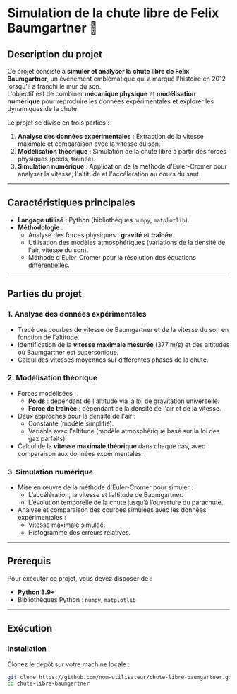 # **Simulation de la chute libre de Felix Baumgartner 🚀**

## **Description du projet**
Ce projet consiste à **simuler et analyser la chute libre de Felix Baumgartner**, un événement emblématique qui a marqué l'histoire en 2012 lorsqu'il a franchi le mur du son.  
L'objectif est de combiner **mécanique physique** et **modélisation numérique** pour reproduire les données expérimentales et explorer les dynamiques de la chute.

Le projet se divise en trois parties :
1. **Analyse des données expérimentales** : Extraction de la vitesse maximale et comparaison avec la vitesse du son.
2. **Modélisation théorique** : Simulation de la chute libre à partir des forces physiques (poids, traînée).
3. **Simulation numérique** : Application de la méthode d'Euler-Cromer pour analyser la vitesse, l'altitude et l'accélération au cours du saut.

---

## **Caractéristiques principales**
- **Langage utilisé** : Python (bibliothèques `numpy`, `matplotlib`).
- **Méthodologie** :
  - Analyse des forces physiques : **gravité** et **traînée**.
  - Utilisation des modèles atmosphériques (variations de la densité de l'air, vitesse du son).
  - Méthode d'Euler-Cromer pour la résolution des équations différentielles.

---

## **Parties du projet**
### **1. Analyse des données expérimentales**
- Tracé des courbes de vitesse de Baumgartner et de la vitesse du son en fonction de l'altitude.
- Identification de la **vitesse maximale mesurée** (377 m/s) et des altitudes où Baumgartner est supersonique.
- Calcul des vitesses moyennes sur différentes phases de la chute.

### **2. Modélisation théorique**
- Forces modélisées :
  - **Poids** : dépendant de l'altitude via la loi de gravitation universelle.
  - **Force de traînée** : dépendant de la densité de l'air et de la vitesse.
- Deux approches pour la densité de l'air :
  - Constante (modèle simplifié).
  - Variable avec l'altitude (modèle atmosphérique basé sur la loi des gaz parfaits).
- Calcul de la **vitesse maximale théorique** dans chaque cas, avec comparaison aux données expérimentales.

### **3. Simulation numérique**
- Mise en œuvre de la méthode d'Euler-Cromer pour simuler :
  - L’accélération, la vitesse et l’altitude de Baumgartner.
  - L’évolution temporelle de la chute jusqu’à l’ouverture du parachute.
- Analyse et comparaison des courbes simulées avec les données expérimentales :
  - Vitesse maximale simulée.
  - Histogramme des erreurs relatives.

---

## **Prérequis**
Pour exécuter ce projet, vous devez disposer de :
- **Python 3.9+**
- Bibliothèques Python : `numpy`, `matplotlib`

---

## **Exécution**
### **Installation**
Clonez le dépôt sur votre machine locale :
```bash
git clone https://github.com/nom-utilisateur/chute-libre-baumgartner.git
cd chute-libre-baumgartner
